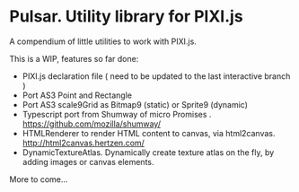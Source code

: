 # Pulsar. Utility library for PIXI.js

A compendium of little utilities to work with PIXI.js.

This is a WIP, features so far done:

* PIXI.js declaration file ( need to be updated to the last interactive branch )
* Port AS3 Point and Rectangle
* Port AS3 scale9Grid as Bitmap9 (static) or Sprite9 (dynamic)
* Typescript port from Shumway of micro Promises . https://github.com/mozilla/shumway/
* HTMLRenderer to render HTML content to canvas, via html2canvas. http://html2canvas.hertzen.com/
* DynamicTextureAtlas. Dynamically create texture atlas on the fly, by adding images or canvas elements.


More to come...